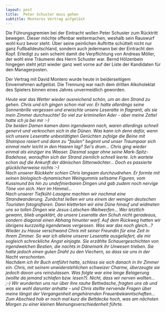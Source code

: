 ```yaml
---
layout: post
title:  Peter Schuster muss gehen
subtitle: Monteros Vertrag aufgelöst
---
```


Die Führungsgremien bei der Eintracht wollen Peter Schuster zum Rücktritt bewegen. Dieser möchte offenbar weitermachen, weshalb sein Rauswurf wohl kurz bevor steht. Über seine peinlichen Auftritte schüttelt nicht nur ganz Fußballdeutschland, sondern auch jedermann bei der Eintracht den Kopf. Erledigt zu sein scheint damit die Verpflichtung von Andreas Möller, der wohl eine Träumerei des Herrn Schuster war. Bernd Hölzenbein hingegen steht jetzt wieder ganz weit vorne auf der Liste der Kandidaten für den Managerposten.

Der Vertrag mit David Montero wurde heute in beiderseitigem Einvernehmen aufgelöst. Die Trennung war nach dem dritten Alkoholeklat des Spielers binnen eines Jahres unvermeidlich geworden.

_Heute war das Wetter wieder ausreichend schön, um an den Strand zu gehen. Chris und ich gingen schon mal vor. Er hatte allerdings seine Sonnenbrille vergessen und erwischte unsere Leseratte in flagranti, als sie mein Zimmer durchsuchte! So viel zur kriminellen Ader - aber meine Zettel hatte ich ja bei mir :-)  
Die beiden Damen kamen dann irgendwann nach, waren allerdings schnell genervt und verkrochen sich in die Dünen. Was kann ich denn dafür, wenn sich unsere Leseratte unbestätigten Gerüchten zufolge die Beine mit Shampoo rasiert und dann zu "faulen" beginnt und unser Traumpaar sich einmal mehr leicht in den Haaren lag? Sei's drum... Chris ging wieder einmal als einziger ins Wasser. Diesmal sogar ohne seine Mark-Spitz-Badehose, woraufhin sich der Strand ziemlich schnell leerte. Ich wartete schon auf die Ankunft der dänischen Sittenwächter... Doch es passierte glücklicherweise nichts :-)  
Nach unserer Rückkehr schien Chris langsam durchzudrehen. Er formte mit seinen biologisch-dynamischen Weingummis seltsame Figuren, vom Kussmund bis hin zu undefinierbaren Dingen und gab zudem noch nervige Töne von sich. Herr im Himmel...  
Nach unserer Tiefkühl-Lasagne machten wir nochmal eine Strandwanderung. Zunächst ließen wir uns einem der wenigen deutschen Touristen fotografieren. Dann kletterten wir eine Düne hinauf und widmeten uns so tollen Dingen wie Jesus-Latschen-Weitwerfen... Wer letztlich gewann, blieb ungeklärt, da unsere Leseratte den Schuh nicht geradeaus, sondern diagonal einen Abhang hinunter warf. Auf dem Rückweg hatten wir übrigens kurzzeitig irgendetwas vergessen. Was war das noch gleich...?  
Wieder zu Hause verschwand Chris mit seiner Freundin für eine Zeit in ihrem Zimmer. So war ich alleine unserer Leseratte ausgeliefert, die mir sogleich schreckliche Angst einjagte. Sie erzählte Schauergeschichten von irgendwelchen Bestien, die nachts in Dänemark ihr Unwesen trieben. Sie hatte jedoch einen guten Draht zu den Viechern, so dass sie uns in der Nacht verschonten.  
Nachdem ich ihr Buch entführt hatte, schloss sie sich danach in ihr Zimmer ein. Chris, mit seinem unwiderstehlichen schweizer Charme, überzeugte sie jedoch davon uns reinzulassen. Was folgte war eine lange Belagerung (wollte da jemand schlafen bzw. lesen?). Nicht, dass wir nerven wollten... ;-) Wir wunderten uns nur über ihre rauhe Bettwäsche, fragten uns ob und was sie wohl darunter anhatte - und Chris stellte nervende Fragen über meine längst der Vergangenheit angehörenden Frauenbekanntschaften... Zum Abschied hob er noch mal kurz die Bettdecke hoch, was am nächsten Morgen zu einer kleinen Meinungsverschiedenheit führte._
